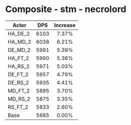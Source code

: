 # Composite - stm - necrolord
| Actor | DPS | Increase |
|---|:---:|:---:|
|HA_DE_2|6103|7.37%|
|HA_MD_2|6038|6.21%|
|DE_MD_2|5991|5.39%|
|HA_FT_2|5990|5.36%|
|HA_RS_2|5971|5.03%|
|DE_FT_2|5957|4.79%|
|DE_RS_2|5935|4.41%|
|MD_FT_2|5895|3.70%|
|MD_RS_2|5875|3.35%|
|RS_FT_2|5833|2.60%|
|Base|5685|0.00%|
